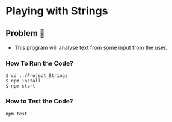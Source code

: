 # Playing with Strings

## Problem :rocket:

- This program will analyse text from some input from the user.

### How To Run the Code?

```
$ cd ../Project_Strings
$ npm install
$ npm start
```

### How to Test the Code?

```
npm test

```
